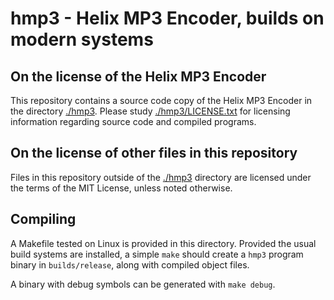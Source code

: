 # hmp3 - Helix MP3 Encoder, builds on modern systems

## On the license of the Helix MP3 Encoder

This repository contains a source code copy of the Helix MP3 Encoder in the directory [./hmp3](./hmp3). Please study [./hmp3/LICENSE.txt](./hmp3/LICENSE.txt) for licensing information regarding source code and compiled programs.

## On the license of other files in this repository

Files in this repository outside of the [./hmp3](./hmp3) directory are licensed under the terms of the MIT License, unless noted otherwise.

## Compiling

A Makefile tested on Linux is provided in this directory. Provided the usual build systems are installed, a simple `make` should create a `hmp3` program binary in `builds/release`, along with compiled object files.

A binary with debug symbols can be generated with `make debug`.
